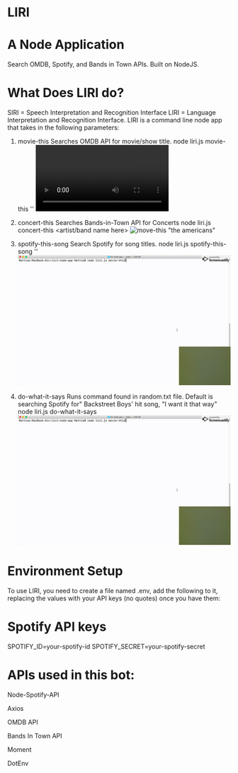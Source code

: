 # LIRI
# A Node Application 
Search OMDB, Spotify, and Bands in Town APIs.
Built on NodeJS.

# What Does LIRI do?
SIRI = Speech Interpretation and Recognition Interface 
LIRI = Language Interpretation and Recognition Interface.
LIRI is a command line node app that takes in the following parameters: 

1. movie-this
Searches OMDB API for movie/show title.
node liri.js movie-this '<movie name here>'
![move-this "the americans"](movie_this.webm)

2. concert-this
Searches Bands-in-Town API for Concerts
node liri.js concert-this <artist/band name here>
![move-this "the americans"](concert_this.gif)

3. spotify-this-song
Search Spotify for song titles.
node liri.js spotify-this-song '<song name here>'
![move-this "the americans"](movie_this.gif)

4. do-what-it-says
Runs command found in random.txt file. Default is searching Spotify for"
Backstreet Boys' hit song, "I want it that way"
node liri.js do-what-it-says
![move-this "the americans"](movie_this.gif)

# Environment Setup
To use LIRI, you need to create a file named .env, add the following to it, replacing the values with your API keys (no quotes) once you have them: 

# Spotify API keys
SPOTIFY_ID=your-spotify-id
SPOTIFY_SECRET=your-spotify-secret

# APIs used in this bot:
Node-Spotify-API

Axios

OMDB API

Bands In Town API

Moment

DotEnv